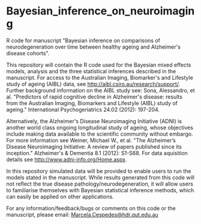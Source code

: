 # Bayesian_inference_on_neuroimaging
R code for manuscript "Bayesian inference on comparisons of neurodegeneration over time between healthy ageing and Alzheimer's disease cohorts".

This repository will contain the R code used for the Bayesian mixed effects models, analysis and the three statistical inferences described in the manuscript. For access to the Australian Imaging, Biomarker's and Lifestyle study of ageing (AIBL) data, see http://aibl.csiro.au/research/support/. 
Further background information on the AIBL study see:
Sona, Alessandro, et al. "Predictors of rapid cognitive decline in Alzheimer's disease: results from the Australian Imaging, Biomarkers and Lifestyle (AIBL) study of ageing." International Psychogeriatrics 24.02 (2012): 197-204.

Alternatively, the Alzheimer's Disease Neuroimaging Initiative (ADNI) is another world class ongoing longitudinal study of ageing, whose objectives include making data available to the scientific community without embargo. 
For more information see
Weiner, Michael W., et al. "The Alzheimer’s Disease Neuroimaging Initiative: A review of papers published since its inception." Alzheimer's & Dementia 8.1 (2012): S1-S68.
For data aquisition details see http://www.adni-info.org/Home.aspx.

In this repository simulated data will be provided to enable users to run the models stated in the manuscript. While results generated from this code will not reflect the true disease pathology/neurodegeneration, it will allow users to familiarise themselves with Bayesian statistical inference methods, which can easily be applied on other applications.

For any information/feedback/bugs or comments on this code or the manuscript, please email: Marcela.Cespedes@hdr.qut.edu.au
